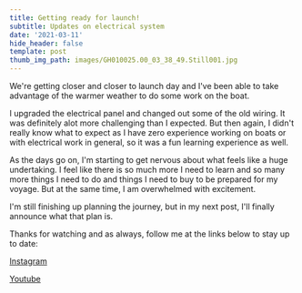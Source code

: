 ```yaml
---
title: Getting ready for launch!
subtitle: Updates on electrical system
date: '2021-03-11'
hide_header: false
template: post
thumb_img_path: images/GH010025.00_03_38_49.Still001.jpg
---
```

We're getting closer and closer to launch day and I've been able to take advantage of the warmer weather to do some work on the boat.

I upgraded the electrical panel and changed out some of the old wiring. It was definitely alot more challenging than I expected. But then again, I didn't really know what to expect as I have zero experience working on boats or with electrical work in general, so it was a fun learning experience as well.

As the days go on, I'm starting to get nervous about what feels like a huge undertaking. I feel like there is so much more I need to learn and so many more things I need to do and things I need to buy to be prepared for my voyage. But at the same time, I am overwhelmed with excitement.

I'm still finishing up planning the journey, but in my next post, I'll finally announce what that plan is.

Thanks for watching and as always, follow me at the links below to stay up to date:

[Instagram](https://www.instagram.com/anchor.adventures/)

[Youtube](https://www.youtube.com/channel/UCAXGLH1tsLYJ78\_2MvyEstQ)
